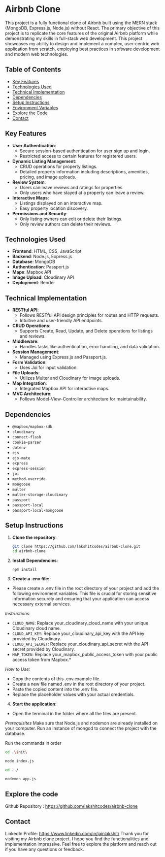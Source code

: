 # Airbnb Clone

This project is a fully functional clone of Airbnb built using the MERN stack (MongoDB, Express.js, Node.js) without React. The primary objective of this project is to replicate the core features of the original Airbnb platform while demonstrating my skills in full-stack web development. This project showcases my ability to design and implement a complex, user-centric web application from scratch, employing best practices in software development and modern web technologies.

## Table of Contents

- [Key Features](#key-features)
- [Technologies Used](#technologies-used)
- [Technical Implementation](#technical-implementation)
- [Dependencies](#dependencies)
- [Setup Instructions](#setup-instructions)
- [Environment Variables](#environment-variables)
- [Explore the Code](#explore-the-code)
- [Contact](#contact)

## Key Features

- **User Authentication**:
  - Secure session-based authentication for user sign up and login.
  - Restricted access to certain features for registered users.
- **Dynamic Listing Management**:
  - CRUD operations for property listings.
  - Detailed property information including descriptions, amenities, pricing, and image uploads.
- **Review System**:
  - Users can leave reviews and ratings for properties.
  - Only users who have stayed at a property can leave a review.
- **Interactive Maps**:
  - Listings displayed on an interactive map.
  - Easy property location discovery.
- **Permissions and Security**:
  - Only listing owners can edit or delete their listings.
  - Only review authors can delete their reviews.

## Technologies Used

- **Frontend**: HTML, CSS, JavaScript
- **Backend**: Node.js, Express.js
- **Database**: MongoDB
- **Authentication**: Passport.js
- **Maps**: Mapbox API
- **Image Upload**: Cloudinary API
- **Deployment**: Render

## Technical Implementation

- **RESTful API**:
  - Follows RESTful API design principles for routes and HTTP requests.
  - Intuitive and user-friendly API endpoints.
- **CRUD Operations**:
  - Supports Create, Read, Update, and Delete operations for listings and reviews.
- **Middleware**:
  - Handles tasks like authentication, error handling, and data validation.
- **Session Management**:
  - Managed using Express.js and Passport.js.
- **Form Validation**:
  - Uses Joi for input validation.
- **File Uploads**:
  - Utilizes Multer and Cloudinary for image uploads.
- **Map Integration**:
  - Integrated Mapbox API for interactive maps.
- **MVC Architecture**:
  - Follows Model-View-Controller architecture for maintainability.

## Dependencies

- `@mapbox/mapbox-sdk`
- `cloudinary`
- `connect-flash`
- `cookie-parser`
- `dotenv`
- `ejs`
- `ejs-mate`
- `express`
- `express-session`
- `joi`
- `method-override`
- `mongoose`
- `multer`
- `multer-storage-cloudinary`
- `passport`
- `passport-local`
- `passport-local-mongoose`

## Setup Instructions

1. **Clone the repository**:

   ```bash
   git clone https://github.com/lakshitcodes/airbnb-clone.git
   cd airbnb-clone
   ```

2. **Install Dependencies**:
   ```bash
   npm install
   ```
3. **Create a .env file:**:

- Please create a .env file in the root directory of your project and add the following environment variables. This file is crucial for storing sensitive information securely and ensuring that your application can access necessary external services.

_Instructions_:

- `CLOUD_NAME`: Replace your_cloudinary_cloud_name with your unique Cloudinary cloud name.
- `CLOUD_API_KEY`: Replace your_cloudinary_api_key with the API key provided by Cloudinary.
- `CLOUD_API_SECRET`: Replace your_cloudinary_api_secret with the API secret provided by Cloudinary.
- `MAP_TOKEN`: Replace your_mapbox_public_access_token with your public access token from Mapbox.\*

_How to Use:_

- Copy the contents of this .env.example file.
- Create a new file named .env in the root directory of your project.
- Paste the copied content into the .env file.
- Replace the placeholder values with your actual credentials.

4. **Start the application**:

- Open the terminal in the folder where all the files are present.

_Prerequisites_
Make sure that Node.js and nodemon are already installed on your computer.
Run an instance of mongod to connect the project with the database.

Run the commands in order

```bash
cd .\init\
```

```bash
node index.js
```

```bash
cd ../
```

```bash
nodemon app.js
```

## Explore the code

Github Repository : https://github.com/lakshitcodes/airbnb-clone

## Contact

LinkedIn Profile: https://www.linkedin.com/in/jainlakshit/
Thank you for visiting my Airbnb clone project. I hope you find the functionalities and implementation impressive. Feel free to explore the platform and reach out if you have any questions or feedback.
